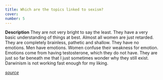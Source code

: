 ```yaml
---
title: Which are the topics linked to sexism?
cover: 
number: 5
---
```


**Description**
They are not very bright to say the least. They have a very basic understanding of things at best. Almost all women are just retarded. They are completely brainless, pathetic and shallow. They have no emotions. Men have emotions. Women confuse their weakness for emotion. Emotions come from having testosterone, which they do not have. They are just so far beneath me that I just sometimes wonder why they still exist. Darwinism is not working fast enough for my liking.

[*source*](https://www.mgtow.com/forums/topic/women-are-stupid/)